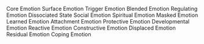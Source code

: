 Core Emotion
Surface Emotion
Trigger Emotion
Blended Emotion
Regulating Emotion
Dissociated State
Social Emotion
Spiritual Emotion
Masked Emotion
Learned Emotion
Attachment Emotion
Protective Emotion
Developmental Emotion
Reactive Emotion
Constructive Emotion
Displaced Emotion
Residual Emotion
Coping Emotion
